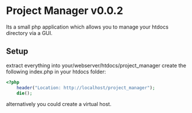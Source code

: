 # Project Manager v0.0.2
Its a small php application which allows you to manage your htdocs
directory via a GUI.

## Setup
extract everything into your/webserver/htdocs/project_manager
create the following index.php in your htdocs folder:

```php
<?php
	header("Location: http://localhost/project_manager");
	die();
```

alternatively you could create a virtual host.


